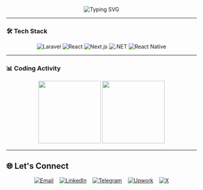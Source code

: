 <p align="center">
  <img src="https://readme-typing-svg.demolab.com?font=Fira+Code&weight=500&size=26&duration=4000&pause=1000&color=22C55E&center=true&vCenter=true&width=435&lines=Hi+%F0%9F%91%8B%2C+I'm+Dawit+Terefe;Full-Stack+Developer;From+Ethiopia+%F0%9F%87%AA%F0%9F%87%B9" alt="Typing SVG">
</p>

---

### 🛠️ Tech Stack
<p align="center">
  <img src="https://img.shields.io/badge/Laravel-FF2D20?logo=laravel&logoColor=white" alt="Laravel">
  <img src="https://img.shields.io/badge/React-20232A?logo=react" alt="React">
  <img src="https://img.shields.io/badge/Next.js-000000?logo=next.js&logoColor=white" alt="Next.js">
  <img src="https://img.shields.io/badge/.NET-512BD4?logo=.net&logoColor=white" alt=".NET">
  <img src="https://img.shields.io/badge/React_Native-20232A?logo=react" alt="React Native">
</p>

---

### 📊 Coding Activity
<p align="center">
  <img src="https://github-readme-stats.vercel.app/api?username=dawitterefe&show_icons=true&theme=dark&count_private=true&hide_border=true" height="165">
  <img src="https://github-readme-stats.vercel.app/api/top-langs/?username=dawitterefe&layout=compact&theme=dark&hide_border=true&langs_count=6" height="165">
</p>

---
## 🌐 Let's Connect

<div align="center">

[![Email](https://img.icons8.com/ios-filled/40/22C55E/gmail.png)](mailto:dawitterefe@outlook.com)&nbsp;&nbsp;&nbsp;
[![LinkedIn](https://img.icons8.com/ios-filled/40/22C55E/linkedin.png)](https://www.linkedin.com/in/dawit-terefe/)&nbsp;&nbsp;&nbsp;
[![Telegram](https://img.icons8.com/ios-filled/40/22C55E/telegram-app.png)](https://t.me/dawit_terefe)&nbsp;&nbsp;&nbsp;
[![Upwork](https://img.icons8.com/ios-filled/40/22C55E/upwork.png)](https://www.upwork.com/freelancers/~01a1d50dee01a4306a)&nbsp;&nbsp;&nbsp;
[![X](https://img.icons8.com/ios-filled/40/22C55E/twitterx--v1.png)](https://x.com/dawiterefe)

</div>














